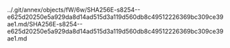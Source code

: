 ../.git/annex/objects/fW/6w/SHA256E-s8254--e625d20250e5a929da8d14ad515d3a119d560db8c49512226369bc309ce39ae1.md/SHA256E-s8254--e625d20250e5a929da8d14ad515d3a119d560db8c49512226369bc309ce39ae1.md